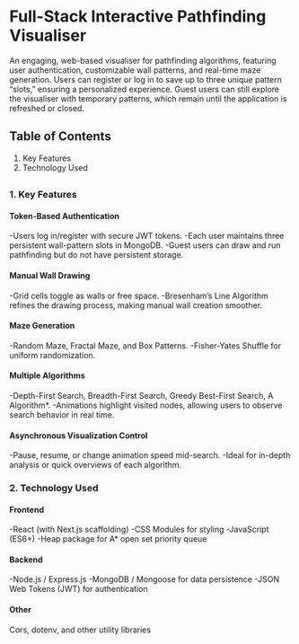 # Full-Stack Interactive Pathfinding Visualiser


An engaging, web-based visualiser for pathfinding algorithms, featuring user authentication, customizable wall patterns, and real-time maze generation. Users can register or log in to save up to three unique pattern “slots,” ensuring a personalized experience. Guest users can still explore the visualiser with temporary patterns, which remain until the application is refreshed or closed.

## Table of Contents
1. Key Features
2. Technology Used
## 
### 1. Key Features

#### Token-Based Authentication
-Users log in/register with secure JWT tokens.
-Each user maintains three persistent wall-pattern slots in MongoDB.
-Guest users can draw and run pathfinding but do not have persistent storage.


#### Manual Wall Drawing
-Grid cells toggle as walls or free space.
-Bresenham’s Line Algorithm refines the drawing process, making manual wall creation smoother.


#### Maze Generation
-Random Maze, Fractal Maze, and Box Patterns.
-Fisher-Yates Shuffle for uniform randomization.


#### Multiple Algorithms
-Depth-First Search, Breadth-First Search, Greedy Best-First Search, A Algorithm*.
-Animations highlight visited nodes, allowing users to observe search behavior in real time.


#### Asynchronous Visualization Control
-Pause, resume, or change animation speed mid-search.
-Ideal for in-depth analysis or quick overviews of each algorithm.

### 2. Technology Used

#### Frontend
-React (with Next.js scaffolding)
-CSS Modules for styling
-JavaScript (ES6+)
-Heap package for A* open set priority queue

#### Backend
-Node.js / Express.js
-MongoDB / Mongoose for data persistence
-JSON Web Tokens (JWT) for authentication

#### Other
Cors, dotenv, and other utility libraries
